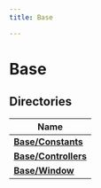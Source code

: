 ```yaml
---
title: Base

---
```


# Base



## Directories

| Name           |
| -------------- |
| **[Base/Constants](Files/dir_e4bcdd67661a16ee0a7150dd15507aac.md#dir-base/constants)**  |
| **[Base/Controllers](Files/dir_1a027fa2dd96d864c196e28bbc787442.md#dir-base/controllers)**  |
| **[Base/Window](Files/dir_cc80b36fd00ca1b58eb3acc4f2117ba9.md#dir-base/window)**  |
